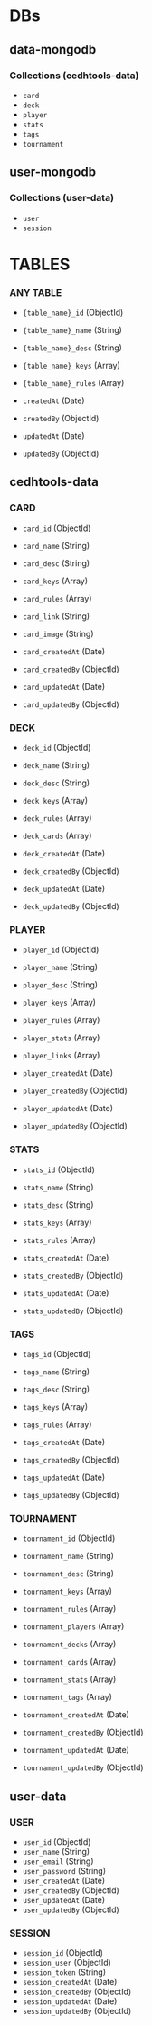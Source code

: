 # DBs

## data-mongodb

### Collections (cedhtools-data)

- `card`
- `deck`
- `player`
- `stats`
- `tags`
- `tournament`

## user-mongodb

### Collections (user-data)

- `user`
- `session`

# TABLES

### ANY TABLE

- `{table_name}_id` (ObjectId)
- `{table_name}_name` (String)
- `{table_name}_desc` (String)
- `{table_name}_keys` (Array)
- `{table_name}_rules` (Array)

- `createdAt` (Date)
- `createdBy` (ObjectId)
- `updatedAt` (Date)
- `updatedBy` (ObjectId)

## cedhtools-data

### CARD

- `card_id` (ObjectId)
- `card_name` (String)
- `card_desc` (String)
- `card_keys` (Array)
- `card_rules` (Array)

- `card_link` (String)
- `card_image` (String)

- `card_createdAt` (Date)
- `card_createdBy` (ObjectId)
- `card_updatedAt` (Date)
- `card_updatedBy` (ObjectId)

### DECK

- `deck_id` (ObjectId)
- `deck_name` (String)
- `deck_desc` (String)
- `deck_keys` (Array)
- `deck_rules` (Array)

- `deck_cards` (Array)

- `deck_createdAt` (Date)
- `deck_createdBy` (ObjectId)
- `deck_updatedAt` (Date)
- `deck_updatedBy` (ObjectId)

### PLAYER

- `player_id` (ObjectId)
- `player_name` (String)
- `player_desc` (String)
- `player_keys` (Array)
- `player_rules` (Array)

- `player_stats` (Array)
- `player_links` (Array)

- `player_createdAt` (Date)
- `player_createdBy` (ObjectId)
- `player_updatedAt` (Date)
- `player_updatedBy` (ObjectId)

### STATS

- `stats_id` (ObjectId)
- `stats_name` (String)
- `stats_desc` (String)
- `stats_keys` (Array)
- `stats_rules` (Array)

- `stats_createdAt` (Date)
- `stats_createdBy` (ObjectId)
- `stats_updatedAt` (Date)
- `stats_updatedBy` (ObjectId)

### TAGS

- `tags_id` (ObjectId)
- `tags_name` (String)
- `tags_desc` (String)
- `tags_keys` (Array)
- `tags_rules` (Array)

- `tags_createdAt` (Date)
- `tags_createdBy` (ObjectId)
- `tags_updatedAt` (Date)
- `tags_updatedBy` (ObjectId)

### TOURNAMENT

- `tournament_id` (ObjectId)
- `tournament_name` (String)
- `tournament_desc` (String)
- `tournament_keys` (Array)
- `tournament_rules` (Array)

- `tournament_players` (Array)
- `tournament_decks` (Array)
- `tournament_cards` (Array)
- `tournament_stats` (Array)
- `tournament_tags` (Array)

- `tournament_createdAt` (Date)
- `tournament_createdBy` (ObjectId)
- `tournament_updatedAt` (Date)
- `tournament_updatedBy` (ObjectId)

## user-data

### USER

- `user_id` (ObjectId)
- `user_name` (String)
- `user_email` (String)
- `user_password` (String)
- `user_createdAt` (Date)
- `user_createdBy` (ObjectId)
- `user_updatedAt` (Date)
- `user_updatedBy` (ObjectId)

### SESSION

- `session_id` (ObjectId)
- `session_user` (ObjectId)
- `session_token` (String)
- `session_createdAt` (Date)
- `session_createdBy` (ObjectId)
- `session_updatedAt` (Date)
- `session_updatedBy` (ObjectId)



